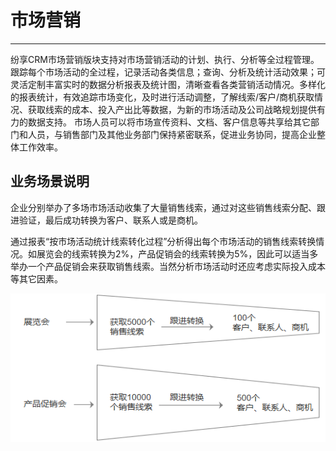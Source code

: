 ﻿
# 市场营销

---

纷享CRM市场营销版块支持对市场营销活动的计划、执行、分析等全过程管理。跟踪每个市场活动的全过程，记录活动各类信息；查询、分析及统计活动效果；可灵活定制丰富实时的数据分析报表及统计图，清晰查看各类营销活动情况。多样化的报表统计，有效追踪市场变化，及时进行活动调整，了解线索/客户/商机获取情况、获取线索的成本、投入产出比等数据，为新的市场活动及公司战略规划提供有力的数据支持。
市场人员可以将市场宣传资料、文档、客户信息等共享给其它部门和人员，与销售部门及其他业务部门保持紧密联系，促进业务协同，提高企业整体工作效率。


## 业务场景说明
企业分别举办了多场市场活动收集了大量销售线索，通过对这些销售线索分配、跟进验证，最后成功转换为客户、联系人或是商机。

通过报表“按市场活动统计线索转化过程”分析得出每个市场活动的销售线索转换情况。如展览会的线索转换为2%，产品促销会的线索转换为5%，因此可以适当多举办一个产品促销会来获取销售线索。当然分析市场活动时还应考虑实际投入成本等其它因素。

![image](./images/c49715e74e7b113a.png)

